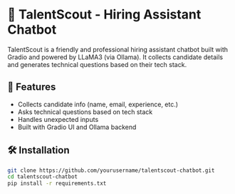 # 🧠 TalentScout - Hiring Assistant Chatbot

TalentScout is a friendly and professional hiring assistant chatbot built with Gradio and powered by LLaMA3 (via Ollama). It collects candidate details and generates technical questions based on their tech stack.

## 🚀 Features
- Collects candidate info (name, email, experience, etc.)
- Asks technical questions based on tech stack
- Handles unexpected inputs
- Built with Gradio UI and Ollama backend

## 🛠 Installation

```bash
git clone https://github.com/yourusername/talentscout-chatbot.git
cd talentscout-chatbot
pip install -r requirements.txt
